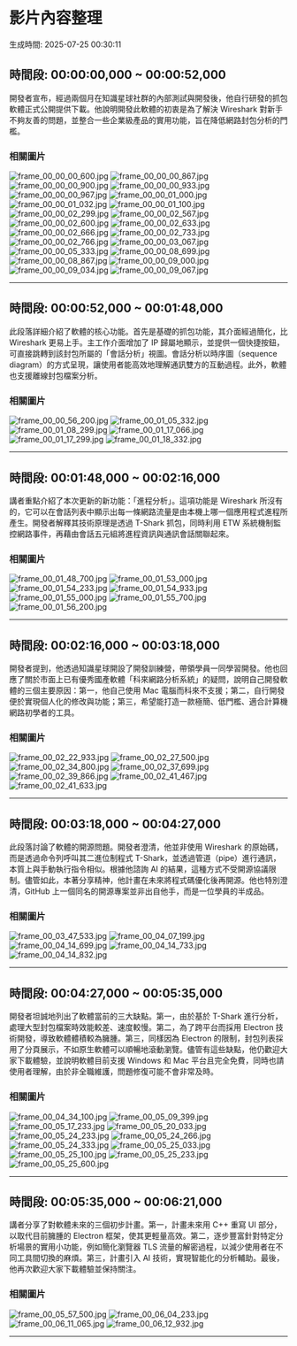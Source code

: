 # 影片內容整理

生成時間: 2025-07-25 00:30:11

## 時間段: 00:00:00,000 ~ 00:00:52,000

開發者宣布，經過兩個月在知識星球社群的內部測試與開發後，他自行研發的抓包軟體正式公開提供下載。他說明開發此軟體的初衷是為了解決 Wireshark 對新手不夠友善的問題，並整合一些企業級產品的實用功能，旨在降低網路封包分析的門檻。

### 相關圖片

![frame_00_00_00_600.jpg](frame_00_00_00_600.jpg)
![frame_00_00_00_867.jpg](frame_00_00_00_867.jpg)
![frame_00_00_00_900.jpg](frame_00_00_00_900.jpg)
![frame_00_00_00_933.jpg](frame_00_00_00_933.jpg)
![frame_00_00_00_967.jpg](frame_00_00_00_967.jpg)
![frame_00_00_01_000.jpg](frame_00_00_01_000.jpg)
![frame_00_00_01_032.jpg](frame_00_00_01_032.jpg)
![frame_00_00_01_100.jpg](frame_00_00_01_100.jpg)
![frame_00_00_02_299.jpg](frame_00_00_02_299.jpg)
![frame_00_00_02_567.jpg](frame_00_00_02_567.jpg)
![frame_00_00_02_600.jpg](frame_00_00_02_600.jpg)
![frame_00_00_02_633.jpg](frame_00_00_02_633.jpg)
![frame_00_00_02_666.jpg](frame_00_00_02_666.jpg)
![frame_00_00_02_733.jpg](frame_00_00_02_733.jpg)
![frame_00_00_02_766.jpg](frame_00_00_02_766.jpg)
![frame_00_00_03_067.jpg](frame_00_00_03_067.jpg)
![frame_00_00_05_333.jpg](frame_00_00_05_333.jpg)
![frame_00_00_08_699.jpg](frame_00_00_08_699.jpg)
![frame_00_00_08_867.jpg](frame_00_00_08_867.jpg)
![frame_00_00_09_000.jpg](frame_00_00_09_000.jpg)
![frame_00_00_09_034.jpg](frame_00_00_09_034.jpg)
![frame_00_00_09_067.jpg](frame_00_00_09_067.jpg)

---

## 時間段: 00:00:52,000 ~ 00:01:48,000

此段落詳細介紹了軟體的核心功能。首先是基礎的抓包功能，其介面經過簡化，比 Wireshark 更易上手。主工作介面增加了 IP 歸屬地顯示，並提供一個快捷按鈕，可直接跳轉到該封包所屬的「會話分析」視圖。會話分析以時序圖（sequence diagram）的方式呈現，讓使用者能高效地理解通訊雙方的互動過程。此外，軟體也支援離線封包檔案分析。

### 相關圖片

![frame_00_00_56_200.jpg](frame_00_00_56_200.jpg)
![frame_00_01_05_332.jpg](frame_00_01_05_332.jpg)
![frame_00_01_08_299.jpg](frame_00_01_08_299.jpg)
![frame_00_01_17_066.jpg](frame_00_01_17_066.jpg)
![frame_00_01_17_299.jpg](frame_00_01_17_299.jpg)
![frame_00_01_18_332.jpg](frame_00_01_18_332.jpg)

---

## 時間段: 00:01:48,000 ~ 00:02:16,000

講者重點介紹了本次更新的新功能：「進程分析」。這項功能是 Wireshark 所沒有的，它可以在會話列表中顯示出每一條網路流量是由本機上哪一個應用程式進程所產生。開發者解釋其技術原理是透過 T-Shark 抓包，同時利用 ETW 系統機制監控網路事件，再藉由會話五元組將進程資訊與通訊會話關聯起來。

### 相關圖片

![frame_00_01_48_700.jpg](frame_00_01_48_700.jpg)
![frame_00_01_53_000.jpg](frame_00_01_53_000.jpg)
![frame_00_01_54_233.jpg](frame_00_01_54_233.jpg)
![frame_00_01_54_933.jpg](frame_00_01_54_933.jpg)
![frame_00_01_55_000.jpg](frame_00_01_55_000.jpg)
![frame_00_01_55_700.jpg](frame_00_01_55_700.jpg)
![frame_00_01_56_200.jpg](frame_00_01_56_200.jpg)

---

## 時間段: 00:02:16,000 ~ 00:03:18,000

開發者提到，他透過知識星球開設了開發訓練營，帶領學員一同學習開發。他也回應了關於市面上已有優秀國產軟體「科來網路分析系統」的疑問，說明自己開發軟體的三個主要原因：第一，他自己使用 Mac 電腦而科來不支援；第二，自行開發便於實現個人化的修改與功能；第三，希望能打造一款極簡、低門檻、適合計算機網路初學者的工具。

### 相關圖片

![frame_00_02_22_933.jpg](frame_00_02_22_933.jpg)
![frame_00_02_27_500.jpg](frame_00_02_27_500.jpg)
![frame_00_02_34_800.jpg](frame_00_02_34_800.jpg)
![frame_00_02_37_699.jpg](frame_00_02_37_699.jpg)
![frame_00_02_39_866.jpg](frame_00_02_39_866.jpg)
![frame_00_02_41_467.jpg](frame_00_02_41_467.jpg)
![frame_00_02_41_633.jpg](frame_00_02_41_633.jpg)

---

## 時間段: 00:03:18,000 ~ 00:04:27,000

此段落討論了軟體的開源問題。開發者澄清，他並非使用 Wireshark 的原始碼，而是透過命令列呼叫其二進位制程式 T-Shark，並透過管道（pipe）進行通訊，本質上與手動執行指令相似。根據他諮詢 AI 的結果，這種方式不受開源協議限制。儘管如此，本著分享精神，他計畫在未來將程式碼優化後再開源。他也特別澄清，GitHub 上一個同名的開源專案並非出自他手，而是一位學員的半成品。

### 相關圖片

![frame_00_03_47_533.jpg](frame_00_03_47_533.jpg)
![frame_00_04_07_199.jpg](frame_00_04_07_199.jpg)
![frame_00_04_14_699.jpg](frame_00_04_14_699.jpg)
![frame_00_04_14_733.jpg](frame_00_04_14_733.jpg)
![frame_00_04_14_832.jpg](frame_00_04_14_832.jpg)

---

## 時間段: 00:04:27,000 ~ 00:05:35,000

開發者坦誠地列出了軟體當前的三大缺點。第一，由於基於 T-Shark 進行分析，處理大型封包檔案時效能較差、速度較慢。第二，為了跨平台而採用 Electron 技術開發，導致軟體體積較為臃腫。第三，同樣因為 Electron 的限制，封包列表採用了分頁展示，不如原生軟體可以順暢地滾動瀏覽。儘管有這些缺點，他仍歡迎大家下載體驗，並說明軟體目前支援 Windows 和 Mac 平台且完全免費，同時也請使用者理解，由於非全職維護，問題修復可能不會非常及時。

### 相關圖片

![frame_00_04_34_100.jpg](frame_00_04_34_100.jpg)
![frame_00_05_09_399.jpg](frame_00_05_09_399.jpg)
![frame_00_05_17_233.jpg](frame_00_05_17_233.jpg)
![frame_00_05_20_033.jpg](frame_00_05_20_033.jpg)
![frame_00_05_24_233.jpg](frame_00_05_24_233.jpg)
![frame_00_05_24_266.jpg](frame_00_05_24_266.jpg)
![frame_00_05_24_333.jpg](frame_00_05_24_333.jpg)
![frame_00_05_25_033.jpg](frame_00_05_25_033.jpg)
![frame_00_05_25_100.jpg](frame_00_05_25_100.jpg)
![frame_00_05_25_233.jpg](frame_00_05_25_233.jpg)
![frame_00_05_25_600.jpg](frame_00_05_25_600.jpg)

---

## 時間段: 00:05:35,000 ~ 00:06:21,000

講者分享了對軟體未來的三個初步計畫。第一，計畫未來用 C++ 重寫 UI 部分，以取代目前臃腫的 Electron 框架，使其更輕量高效。第二，逐步豐富針對特定分析場景的實用小功能，例如簡化瀏覽器 TLS 流量的解密過程，以減少使用者在不同工具間切換的麻煩。第三，計畫引入 AI 技術，實現智能化的分析輔助。最後，他再次歡迎大家下載體驗並保持關注。

### 相關圖片

![frame_00_05_57_500.jpg](frame_00_05_57_500.jpg)
![frame_00_06_04_233.jpg](frame_00_06_04_233.jpg)
![frame_00_06_11_065.jpg](frame_00_06_11_065.jpg)
![frame_00_06_12_932.jpg](frame_00_06_12_932.jpg)

---

